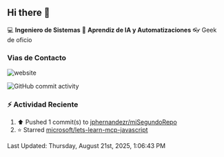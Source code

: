 ## Hi there 👋

:computer: **Ingeniero de Sistemas**
:pencil:  **Aprendiz de IA y Automatizaciones**
:eyeglasses: Geek de oficio


### Vias de Contacto

![website](https://img.shields.io/badge/any_text-you_like-blue)

![GitHub commit activity](https://img.shields.io/github/commit-activity/m/jphernandezr/miPrimerRepo)


### :zap: Actividad Reciente
<!--RECENT_ACTIVITY:start--> 
1. ⬆️ Pushed 1 commit(s) to [jphernandezr/miSegundoRepo](https://github.com/jphernandezr/miSegundoRepo)<br>
2. ⭐ Starred [microsoft/lets-learn-mcp-javascript](https://github.com/microsoft/lets-learn-mcp-javascript)<br>
<!--RECENT_ACTIVITY:end-->

<!--RECENT_ACTIVITY:last_update--> 
Last Updated: Thursday, August 21st, 2025, 1:06:43 PM
<!--RECENT_ACTIVITY:last_update_end-->
